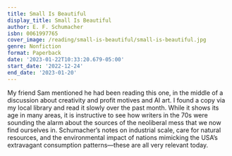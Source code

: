```yaml
---
title: Small Is Beautiful
display_title: Small Is Beautiful
author: E. F. Schumacher
isbn: 0061997765
cover_image: /reading/small-is-beautiful/small-is-beautiful.jpg
genre: Nonfiction
format: Paperback
date: '2023-01-22T10:33:20.679-05:00'
start_date: '2022-12-24'
end_date: '2023-01-20'
---
```


My friend Sam mentioned he had been reading this one, in the middle of a discussion about creativity and profit motives and AI art. I found a copy via my local library and read it slowly over the past month. While it shows its age in many areas, it is instructive to see how writers in the 70s were sounding the alarm about the sources of the neoliberal mess that we now find ourselves in. Schumacher’s notes on industrial scale, care for natural resources, and the environmental impact of nations mimicking the USA’s extravagant consumption patterns—these are all very relevant today.